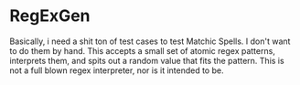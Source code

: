 # RegExGen

Basically, i need a shit ton of test cases to test Matchic Spells. I don't want to do them by hand. This accepts a small set of atomic regex patterns, interprets them, and spits out a random value that fits the pattern. This is not a full blown regex interpreter, nor is it intended to be.
